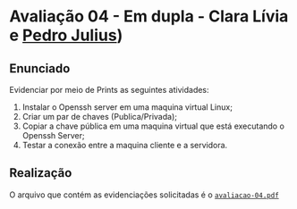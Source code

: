 # Avaliação 04 - Em dupla - Clara Lívia e [Pedro Julius](https://github.com/pjuliusl/PedroJulius-p8info-sor2/tree/main/Atividade-Avaliacao/Atividade-Avaliacao04))
## Enunciado
Evidenciar por meio de Prints as seguintes atividades:
1) Instalar o Openssh server em uma maquina virtual Linux;
2) Criar um par de chaves (Publica/Privada);
3) Copiar a chave pública em uma maquina virtual que está executando o Openssh Server;
4) Testar a conexão entre a maquina cliente e a servidora.

## Realização
O arquivo que contém as evidenciações solicitadas é o [`avaliacao-04.pdf`](https://github.com/claralivia/clara-livia--p8info-sor2/blob/main/etapa-02/avaliacao-04/avaliacao-04.pdf)
